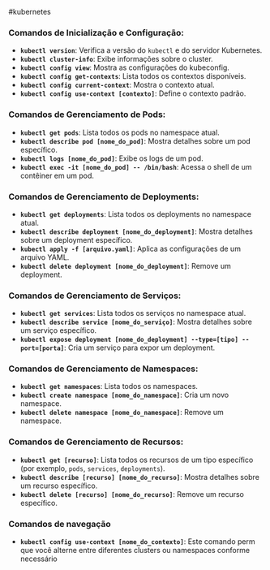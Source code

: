 #kubernetes
### Comandos de Inicialização e Configuração:

- **`kubectl version`**: Verifica a versão do `kubectl` e do servidor Kubernetes.
- **`kubectl cluster-info`**: Exibe informações sobre o cluster.
- **`kubectl config view`**: Mostra as configurações do kubeconfig.
- **`kubectl config get-contexts`**: Lista todos os contextos disponíveis.
- **`kubectl config current-context`**: Mostra o contexto atual.
- **`kubectl config use-context [contexto]`**: Define o contexto padrão.

### Comandos de Gerenciamento de Pods:

- **`kubectl get pods`**: Lista todos os pods no namespace atual.
- **`kubectl describe pod [nome_do_pod]`**: Mostra detalhes sobre um pod específico.
- **`kubectl logs [nome_do_pod]`**: Exibe os logs de um pod.
- **`kubectl exec -it [nome_do_pod] -- /bin/bash`**: Acessa o shell de um contêiner em um pod.

### Comandos de Gerenciamento de Deployments:

- **`kubectl get deployments`**: Lista todos os deployments no namespace atual.
- **`kubectl describe deployment [nome_do_deployment]`**: Mostra detalhes sobre um deployment específico.
- **`kubectl apply -f [arquivo.yaml]`**: Aplica as configurações de um arquivo YAML.
- **`kubectl delete deployment [nome_do_deployment]`**: Remove um deployment.

### Comandos de Gerenciamento de Serviços:

- **`kubectl get services`**: Lista todos os serviços no namespace atual.
- **`kubectl describe service [nome_do_serviço]`**: Mostra detalhes sobre um serviço específico.
- **`kubectl expose deployment [nome_do_deployment] --type=[tipo] --port=[porta]`**: Cria um serviço para expor um deployment.

### Comandos de Gerenciamento de Namespaces:

- **`kubectl get namespaces`**: Lista todos os namespaces.
- **`kubectl create namespace [nome_do_namespace]`**: Cria um novo namespace.
- **`kubectl delete namespace [nome_do_namespace]`**: Remove um namespace.

### Comandos de Gerenciamento de Recursos:

- **`kubectl get [recurso]`**: Lista todos os recursos de um tipo específico (por exemplo, `pods`, `services`, `deployments`).
- **`kubectl describe [recurso] [nome_do_recurso]`**: Mostra detalhes sobre um recurso específico.
- **`kubectl delete [recurso] [nome_do_recurso]`**: Remove um recurso específico.

### Comandos de navegação
- **`kubectl config use-context [nome_do_contexto]`**: Este comando perm que você alterne entre diferentes clusters ou namespaces conforme necessário